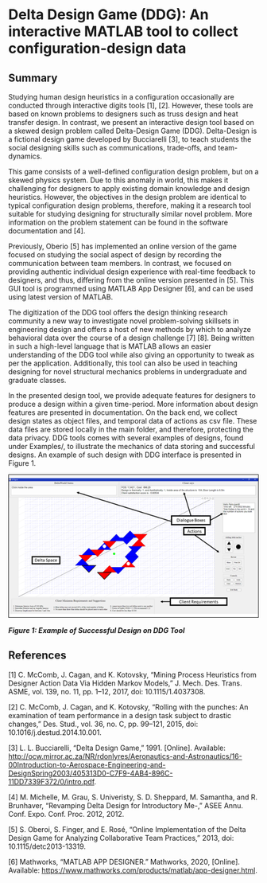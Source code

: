 # Delta Design Game (DDG): An interactive MATLAB tool to collect configuration-design data


## Summary

Studying human design heuristics in a configuration occasionally are conducted through interactive digits tools [1], [2]. However, these tools are based on known problems to designers such as truss design and heat transfer design. In contrast, we present an interactive design tool based on a skewed design problem called Delta-Design Game (DDG). Delta-Design is a fictional design game developed by Bucciarelli [3], to teach students the social designing skills such as communications, trade-offs, and team-dynamics. 

This game consists of a well-defined configuration design problem, but on a skewed physics system. Due to this anomaly in world, this makes it challenging for designers to apply existing domain knowledge and design heuristics. However, the objectives in the design problem are identical to typical configuration design problems, therefore, making it a research tool suitable for studying designing for structurally similar novel problem. More information on the problem statement can be found in the software documentation and [4]. 

Previously, Oberio [5] has implemented an online version of the game focused on studying the social aspect of design by recording the communication between team members. In contrast, we focused on providing authentic individual design experience with real-time feedback to designers, and thus, differing from the online version presented in [5]. This GUI tool is programmed using MATLAB App Designer [6], and can be used using latest version of MATLAB. 

The digitization of the DDG tool offers the design thinking research community a new way to investigate novel problem-solving skillsets in engineering design and offers a host of new methods by which to analyze behavioral data over the course of a design challenge [7] [8]. Being written in such a high-level language that is MATLAB allows an easier understanding of the DDG tool while also giving an opportunity to tweak as per the application. Additionally, this tool can also be used in teaching designing for novel structural mechanics problems in undergraduate and graduate classes.

In the presented design tool, we provide adequate features for designers to produce a design within a given time-period. More information about design features are presented in documentation. On the back end, we collect design states as object files, and temporal data of actions as csv file. These data files are stored locally in the main folder, and therefore, protecting the data privacy. DDG tools comes with several examples of designs, found under Examples/, to illustrate the mechanics of data storing and successful designs. An example of such design with DDG interface is presented in Figure 1.

![Figure 1: Example of Successful Design on DDG Tool](https://github.com/mmalviyar/Delta-Design-Tool/blob/master/Files/Picture1.png)

***Figure 1: Example of Successful Design on DDG Tool***


## References


[1]	C. McComb, J. Cagan, and K. Kotovsky, “Mining Process Heuristics from Designer Action Data Via Hidden Markov Models,” J. Mech. Des. Trans. ASME, vol. 139, no. 11, pp. 1–12, 2017, doi: 10.1115/1.4037308.

[2]	C. McComb, J. Cagan, and K. Kotovsky, “Rolling with the punches: An examination of team performance in a design task subject to drastic changes,” Des. Stud., vol. 36, no. C, pp. 99–121, 2015, doi: 10.1016/j.destud.2014.10.001.

[3]	L. L. Bucciarelli, “Delta Design Game,” 1991. [Online]. Available: http://ocw.mirror.ac.za/NR/rdonlyres/Aeronautics-and-Astronautics/16-00Introduction-to-Aerospace-Engineering-and-DesignSpring2003/405313D0-C7F9-4AB4-896C-11DD7339F372/0/intro.pdf.

[4]	M. Michelle, M. Grau, S. Univeristy, S. D. Sheppard, M. Samantha, and R. Brunhaver, “Revamping Delta Design for Introductory Me-,” ASEE Annu. Conf. Expo. Conf. Proc. 2012, 2012.

[5]	S. Oberoi, S. Finger, and E. Rosé, “Online Implementation of the Delta Design Game for Analyzing Collaborative Team Practices,” 2013, doi: 10.1115/detc2013-13319.

[6]	Mathworks, “MATLAB APP DESIGNER.” Mathworks, 2020, [Online]. Available: https://www.mathworks.com/products/matlab/app-designer.html.




